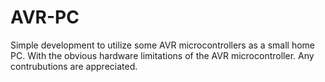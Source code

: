 # AVR-PC
Simple development to utilize some AVR microcontrollers as a small home PC. With the obvious hardware limitations of the AVR
microcontroller. Any contrubutions are appreciated.
